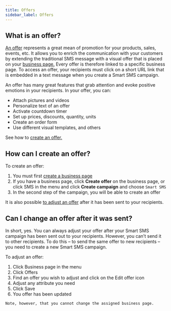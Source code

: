 ```yaml
---
title: Offers
sidebar_label: Offers
---
```


## What is an offer?
[An offer](https://www.bulkgate.com/en/solutions/smart-sms/#offers) represents a great mean of promotion for your products, sales, events, etc. It allows you to enrich the communication with your customers by extending the traditional SMS message with a visual offer that is placed on your [business page.](https://www.bulkgate.com/en/solutions/smart-sms/#business-page) Every offer is therefore linked to a specific business page. 
To access an offer, your recipients must click on a short URL link that is embedded in a text message when you create a Smart SMS campaign.

An offer has many great features that grab attention and evoke positive emotions in your recipients. In your offer, you can:
-	Attach pictures and videos
-	Personalize text of an offer
-	Activate countdown timer
-	Set up prices, discounts, quantity, units
-	Create an order form
-	Use different visual templates, and others

See how to [create an offer.](offers.md#how-can-i-create-an-offer)

## How can I create an offer?
To create an offer:
1.	You must first [create a business page](business-page.md#how-can-i-create-a-business-page)
2.	If you have a business page, click **Create offer** on the business page, or click SMS in the menu and click **Create campaign** and choose `Smart SMS`
3.	In the second step of the campaign, you will be able to create an offer

It is also possible [to adjust an offer](offers.md#can-i-change-an-offer-after-it-was-sent) after it has been sent to your recipients. 

## Can I change an offer after it was sent?
In short, yes. You can always adjust your offer after your Smart SMS campaign has been sent out to your recipients. However, you can’t send it to other recipients. To do this – to send the same offer to new recipients – you need to create a new Smart SMS campaign.

To adjust an offer:
1.	Click Business page in the menu 
2.	Click Offers
3.	Find an offer you wish to adjust and click on the Edit offer icon
4.	Adjust any attribute you need
5.	Click Save
6.	You offer has been updated

`Note, however, that you cannot change the assigned business page.`

